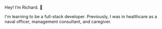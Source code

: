 Hey! I’m Richard. 👋 

I'm learning to be a full-stack developer. Previously, I was in healthcare as a naval officer, management consultant, and caregiver. 

<!---
richardyoungdev/richardyoungdev is a ✨ special ✨ repository because its `README.md` (this file) appears on your GitHub profile.
You can click the Preview link to take a look at your changes.
--->
